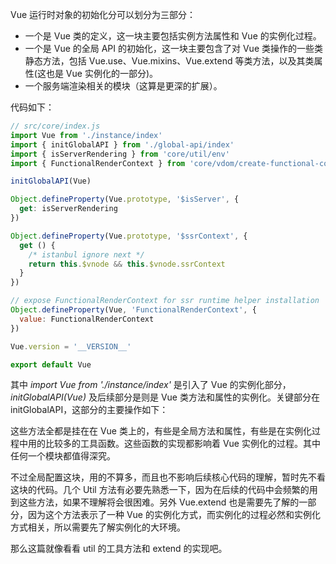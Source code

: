 

Vue 运行时对象的初始化分可以划分为三部分：

* 一个是 Vue 类的定义，这一块主要包括实例方法属性和 Vue 的实例化过程。
* 一个是 Vue 的全局 API 的初始化，这一块主要包含了对 Vue 类操作的一些类静态方法，包括 Vue.use、Vue.mixins、Vue.extend 等类方法，以及其类属性(这也是 Vue 实例化的一部分)。
* 一个服务端渲染相关的模块（这算是更深的扩展）。

代码如下：

```js
// src/core/index.js
import Vue from './instance/index'
import { initGlobalAPI } from './global-api/index'
import { isServerRendering } from 'core/util/env'
import { FunctionalRenderContext } from 'core/vdom/create-functional-component'

initGlobalAPI(Vue) 

Object.defineProperty(Vue.prototype, '$isServer', {
  get: isServerRendering
})

Object.defineProperty(Vue.prototype, '$ssrContext', {
  get () {
    /* istanbul ignore next */
    return this.$vnode && this.$vnode.ssrContext
  }
})

// expose FunctionalRenderContext for ssr runtime helper installation
Object.defineProperty(Vue, 'FunctionalRenderContext', {
  value: FunctionalRenderContext
})

Vue.version = '__VERSION__'

export default Vue
```

其中 *import Vue from './instance/index'* 是引入了 Vue 的实例化部分，*initGlobalAPI(Vue)* 及后续部分是则是 Vue 类方法和属性的实例化。关键部分在 initGlobalAPI，这部分的主要操作如下：







这些方法全都是挂在在 Vue 类上的，有些是全局方法和属性，有些是在实例化过程中用的比较多的工具函数。这些函数的实现都影响着 Vue 实例化的过程。其中任何一个模块都值得深究。

不过全局配置这块，用的不算多，而且也不影响后续核心代码的理解，暂时先不看这块的代码。几个 Util 方法有必要先熟悉一下，因为在后续的代码中会频繁的用到这些方法，如果不理解将会很困难。另外 Vue.extend 也是需要先了解的一部分，因为这个方法表示了一种 Vue 的实例化方式，而实例化的过程必然和实例化方式相关，所以需要先了解实例化的大环境。



那么这篇就像看看 util 的工具方法和 extend 的实现吧。




